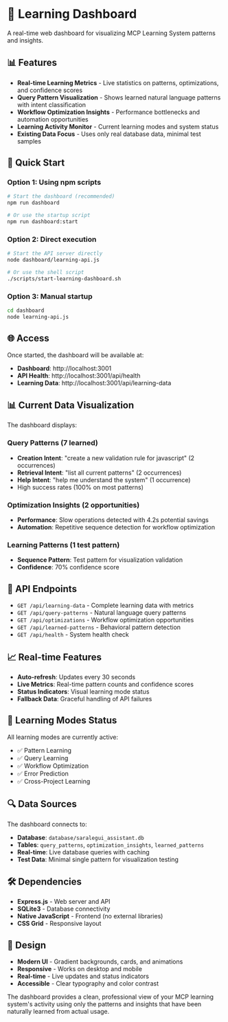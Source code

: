 # 🧠 Learning Dashboard

A real-time web dashboard for visualizing MCP Learning System patterns and insights.

## 📊 Features

- **Real-time Learning Metrics** - Live statistics on patterns, optimizations, and confidence scores
- **Query Pattern Visualization** - Shows learned natural language patterns with intent classification
- **Workflow Optimization Insights** - Performance bottlenecks and automation opportunities
- **Learning Activity Monitor** - Current learning modes and system status
- **Existing Data Focus** - Uses only real database data, minimal test samples

## 🚀 Quick Start

### Option 1: Using npm scripts
```bash
# Start the dashboard (recommended)
npm run dashboard

# Or use the startup script
npm run dashboard:start
```

### Option 2: Direct execution
```bash
# Start the API server directly
node dashboard/learning-api.js

# Or use the shell script
./scripts/start-learning-dashboard.sh
```

### Option 3: Manual startup
```bash
cd dashboard
node learning-api.js
```

## 🌐 Access

Once started, the dashboard will be available at:
- **Dashboard**: http://localhost:3001
- **API Health**: http://localhost:3001/api/health
- **Learning Data**: http://localhost:3001/api/learning-data

## 📊 Current Data Visualization

The dashboard displays:

### Query Patterns (7 learned)
- **Creation Intent**: "create a new validation rule for javascript" (2 occurrences)
- **Retrieval Intent**: "list all current patterns" (2 occurrences) 
- **Help Intent**: "help me understand the system" (1 occurrence)
- High success rates (100% on most patterns)

### Optimization Insights (2 opportunities)
- **Performance**: Slow operations detected with 4.2s potential savings
- **Automation**: Repetitive sequence detection for workflow optimization

### Learning Patterns (1 test pattern)
- **Sequence Pattern**: Test pattern for visualization validation
- **Confidence**: 70% confidence score

## 🔧 API Endpoints

- `GET /api/learning-data` - Complete learning data with metrics
- `GET /api/query-patterns` - Natural language query patterns
- `GET /api/optimizations` - Workflow optimization opportunities
- `GET /api/learned-patterns` - Behavioral pattern detection
- `GET /api/health` - System health check

## 📈 Real-time Features

- **Auto-refresh**: Updates every 30 seconds
- **Live Metrics**: Real-time pattern counts and confidence scores
- **Status Indicators**: Visual learning mode status
- **Fallback Data**: Graceful handling of API failures

## 🎯 Learning Modes Status

All learning modes are currently active:
- ✅ Pattern Learning
- ✅ Query Learning  
- ✅ Workflow Optimization
- ✅ Error Prediction
- ✅ Cross-Project Learning

## 🔍 Data Sources

The dashboard connects to:
- **Database**: `database/saralegui_assistant.db`
- **Tables**: `query_patterns`, `optimization_insights`, `learned_patterns`
- **Real-time**: Live database queries with caching
- **Test Data**: Minimal single pattern for visualization testing

## 🛠️ Dependencies

- **Express.js** - Web server and API
- **SQLite3** - Database connectivity  
- **Native JavaScript** - Frontend (no external libraries)
- **CSS Grid** - Responsive layout

## 🎨 Design

- **Modern UI** - Gradient backgrounds, cards, and animations
- **Responsive** - Works on desktop and mobile
- **Real-time** - Live updates and status indicators
- **Accessible** - Clear typography and color contrast

The dashboard provides a clean, professional view of your MCP learning system's activity using only the patterns and insights that have been naturally learned from actual usage.